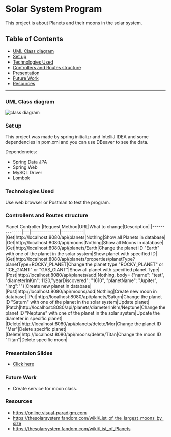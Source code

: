 # Solar System Program
This project is about Planets and their moons in the solar system.
## Table of Contents
- [UML Class diagram](https://github.com/Rojaon//solar-system-backend#uml-class-diagram)
- [Set up](https://github.com/Rojaon//solar-system-backend#set-up)
- [Technologies Used](https://github.com/Rojaon//solar-system-backend#technologies-used)
- [Controllers and Routes structure](https://github.com/Rojaon//solar-system-backend#controllers-and-routes-structure)
- [Presentation](https://github.com/Rojaon//solar-system-backend#presentaion-slides)
- [Future Work](https://github.com/Rojaon//solar-system-backend#future-work)
- [Resources](https://github.com/Rojaon//solar-system-backend#resources)
------------------------------------------------------------------------------------------
### UML Class diagram
![class diagram](https://github.com/Rojaon/solar-system-backend/assets/109796364/f281b167-bb20-4e75-bddb-77827775e54b)

### Set up
This project was made by spring initializr and IntelliJ IDEA and some dependencies in pom.xml and you can use DBeaver to see the data.


Dependencies:
- Spring Data JPA
- Spring Web
- MySQL Driver
- Lombok

### Technologies Used
Use web browser or Postman to test the program.

### Controllers and Routes structure
Planet Controller
|Request Method|URL|What to change|Description|
|--------------|---|--------------|-----------|
|Get|http://localhost:8080/api/planets|Nothing|Show all Planets in database|
|Get|http://localhost:8080/api/moons|Nothing|Show all Moons in database|
|Get|http://localhost:8080/api/planets/Earth|Change the planet ID "Earth" with one of the planet in the solar system|Show planet with specified ID|
|Get|http://localhost:8080/api/planets/properties/planetType?planetType=ROCKY_PLANET|Change the planet type "ROCKY_PLANET" or "ICE_GIANT" or "GAS_GIANT"|Show all planet with specified planet Type|
|Post|http://localhost:8080/api/planets/add|Nothing, body= {"name": "test", "diameterInKm": 1120,"yearDiscovered": "1610", "planetName": "Jupiter", "img":""}|Create new planet in database|
|Post|http://localhost:8080/api/moons/add|Nothing|Create new moon in database|
|Put|http://localhost:8080/api/planets/Saturn|Change the planet ID "Saturn" with one of the planet in the solar system|Update planet|
|Patch|http://localhost:8080/api/planets/diameterInKm/Neptune|Change the planet ID "Neptune" with one of the planet in the solar system|Update the diameter in specific planet|
|Delete|http://localhost:8080/api/planets/delete/Mer|Change the planet ID "Mer"|Delete specific planet|
|Delete|http://localhost:8080/api/moons/delete/Titan|Change the moon ID "Titan"|Delete specific moon|


### Presentaion Slides
- [Click here](https://docs.google.com/presentation/d/1YerpXT6NnCtCX9cm0SiCQMBrdWn_BVi80xo_LIMrUyI/edit?usp=sharing)
### Future Work
- Create service for moon class.
### Resources
- https://online.visual-paradigm.com
- https://thesolarsystem.fandom.com/wiki/List_of_the_largest_moons_by_size
- https://thesolarsystem.fandom.com/wiki/List_of_Planets
